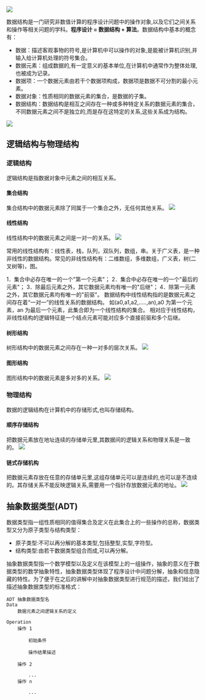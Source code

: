 ![](http://upload-images.jianshu.io/upload_images/1803268-81b2f79074db4f20.png?imageMogr2/auto-orient/strip%7CimageView2/2/w/1240)

数据结构是一门研究非数值计算的程序设计问题中的操作对象,以及它们之间关系和操作等相关问题的学科。**程序设计 = 数据结构 + 算法**。数据结构中基本的概念有：

- 数据：描述客观事物的符号,是计算机中可以操作的对象,是能被计算机识别,并输入给计算机处理的符号集合。
- 数据元素：组成数据的,有一定意义的基本单位,在计算机中通常作为整体处理,也被成为记录。
- 数据项：一个数据元素由若干个数据项构成，数据项是数据不可分割的最小元素。
- 数据对象：性质相同的数据元素的集合，是数据的子集。
- 数据结构：数据结构是相互之间存在一种或多种特定关系的数据元素的集合，不同数据元素之间不是独立的,而是存在这特定的关系,这些关系成为结构。

![](http://7xkt0f.com1.z0.glb.clouddn.com/F42922C8-DD5A-47E6-95D5-4B1B0B5AF110.png)

## 逻辑结构与物理结构

### 逻辑结构

逻辑结构是指数据对象中元素之间的相互关系。

#### 集合结构

集合结构中的数据元素除了同属于一个集合之外，无任何其他关系。
![](http://upload-images.jianshu.io/upload_images/1803268-77e3fdff97532cd8.png?imageMogr2/auto-orient/strip%7CimageView2/2/w/1240)

#### 线性结构

线性结构中的数据元素之间是一对一的关系。
![](http://upload-images.jianshu.io/upload_images/1803268-d366e20da67537fa.png?imageMogr2/auto-orient/strip%7CimageView2/2/w/1240)

常用的线性结构有：线性表，栈，队列，双队列，数组，串。关于广义表，是一种非线性的数据结构。常见的非线性结构有：二维数组，多维数组，广义表，树(二叉树等)，图。

1．集合中必存在唯一的一个"第一个元素"；
2．集合中必存在唯一的一个"最后的元素"；
3．除最后元素之外，其它数据元素均有唯一的"后继"；
4．除第一元素之外，其它数据元素均有唯一的"前驱"。
数据结构中线性结构指的是数据元素之间存在着“一对一”的线性关系的数据结构。
如(a0,a1,a2,.....,an),a0 为第一个元素，an 为最后一个元素，此集合即为一个线性结构的集合。
相对应于线性结构，非线性结构的逻辑特征是一个结点元素可能对应多个直接前驱和多个后继。

#### 树形结构

树形结构中的数据元素之间存在一种一对多的层次关系。
![](http://upload-images.jianshu.io/upload_images/1803268-d42fb250a59a8eda.png?imageMogr2/auto-orient/strip%7CimageView2/2/w/1240)

#### 图形结构

图形结构中的数据元素是多对多的关系。
![](http://upload-images.jianshu.io/upload_images/1803268-f284fa1fb9d30a69.png?imageMogr2/auto-orient/strip%7CimageView2/2/w/1240)

### 物理结构

数据的逻辑结构在计算机中的存储形式,也叫存储结构。

#### 顺序存储结构

把数据元素放在地址连续的存储单元里,其数据间的逻辑关系和物理关系是一致的。
![](http://upload-images.jianshu.io/upload_images/1803268-7a24c13913014bce.png?imageMogr2/auto-orient/strip%7CimageView2/2/w/1240)

#### 链式存储机构

把数据元素存放在任意的存储单元里,这组存储单元可以是连续的,也可以是不连续的。其存储关系不能反映逻辑关系,需要用一个指针存放数据元素的地址。
![](http://upload-images.jianshu.io/upload_images/1803268-2ea85aade196df43.png?imageMogr2/auto-orient/strip%7CimageView2/2/w/1240)

## 抽象数据类型(ADT)

数据类型指一组性质相同的值得集合及定义在此集合上的一些操作的总称，数据类型又分为原子类型与结构类型：

- 原子类型:不可以再分解的基本类型,包括整型,实型,字符型。
- 结构类型:由若干数据类型组合而成,可以再分解。

抽象数据类型指一个数学模型以及定义在该模型上的一组操作，抽象的意义在于数据类型的数学抽象特性，抽象数据类型体现了程序设计中问题分解，抽象和信息隐藏的特性。为了便于在之后的讲解中对抽象数据类型进行规范的描述，我们给出了描述抽象数据类型的标准格式：

```
ADT 抽象数据类型名
Data
    数据元素之间逻辑关系的定义

Operation
    操作 1

        初始条件

        操作结果描述

    操作 2

        ...
    操作 n

        ...
```
